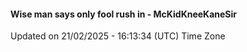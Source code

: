 #### Wise man says only fool rush in - McKidKneeKaneSir
Updated on 21/02/2025 - 16:13:34 (UTC) Time Zone
